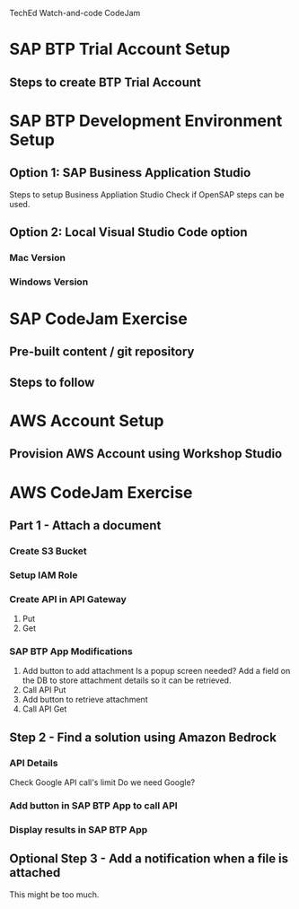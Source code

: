 TechEd Watch-and-code CodeJam

# SAP BTP Trial Account Setup
## Steps to create BTP Trial Account

# SAP BTP Development Environment Setup
## Option 1: SAP Business Application Studio
Steps to setup Business Appliation Studio 
Check if OpenSAP steps can be used.
## Option 2: Local Visual Studio Code option
### Mac Version

### Windows Version

# SAP CodeJam Exercise
## Pre-built content / git repository

## Steps to follow

# AWS Account Setup
## Provision AWS Account using Workshop Studio 

# AWS CodeJam Exercise
## Part 1 - Attach a document 
### Create S3 Bucket

### Setup IAM Role

### Create API in API Gateway 
1. Put
2. Get

### SAP BTP App Modifications
1. Add button to add attachment
Is a popup screen needed?
Add a field on the DB to store attachment details so it can be retrieved. 
3. Call API Put
4. Add button to retrieve attachment
5. Call API Get

## Step 2 - Find a solution using Amazon Bedrock
### API Details
Check Google API call's limit
Do we need Google?
### Add button in SAP BTP App to call API
### Display results in SAP BTP App

## Optional Step 3 - Add a notification when a file is attached
This might be too much. 
